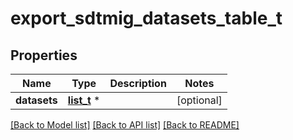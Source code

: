 # export_sdtmig_datasets_table_t

## Properties
Name | Type | Description | Notes
------------ | ------------- | ------------- | -------------
**datasets** | [**list_t**](export_sdtmig_datasets_row.md) \* |  | [optional] 

[[Back to Model list]](../README.md#documentation-for-models) [[Back to API list]](../README.md#documentation-for-api-endpoints) [[Back to README]](../README.md)


